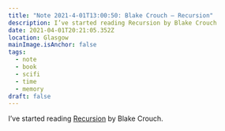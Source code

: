 ```yaml
---
title: "Note 2021-4-01T13:00:50: Blake Crouch – Recursion"
description: I’ve started reading Recursion by Blake Crouch
date: 2021-04-01T20:21:05.352Z
location: Glasgow
mainImage.isAnchor: false
tags:
  - note
  - book
  - scifi
  - time
  - memory
draft: false
---
```

I’ve started reading [Recursion](https://uk.bookshop.org/a/4340/9781509866670) by Blake Crouch.